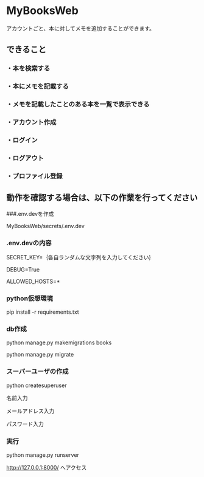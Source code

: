# MyBooksWeb

アカウントごと、本に対してメモを追加することができます。

## できること

### ・本を検索する

### ・本にメモを記載する

### ・メモを記載したことのある本を一覧で表示できる

### ・アカウント作成

### ・ログイン

### ・ログアウト

### ・プロファイル登録

## 動作を確認する場合は、以下の作業を行ってください

###.env.devを作成

MyBooksWeb/secrets/.env.dev

### .env.devの内容

SECRET_KEY=｛各自ランダムな文字列を入力してください｝

DEBUG=True

ALLOWED_HOSTS=*

### python仮想環境

pip install -r requirements.txt

### db作成

python manage.py makemigrations books

python manage.py migrate

### スーパーユーザの作成

python createsuperuser

名前入力

メールアドレス入力

パスワード入力

### 実行

python manage.py runserver

http://127.0.0.1:8000/ へアクセス


